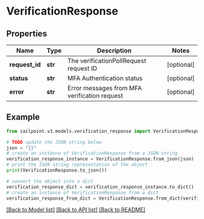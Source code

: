 # VerificationResponse


## Properties

Name | Type | Description | Notes
------------ | ------------- | ------------- | -------------
**request_id** | **str** | The verificationPollRequest request ID | [optional] 
**status** | **str** | MFA Authentication status | [optional] 
**error** | **str** | Error messages from MFA verification request | [optional] 

## Example

```python
from sailpoint.v3.models.verification_response import VerificationResponse

# TODO update the JSON string below
json = "{}"
# create an instance of VerificationResponse from a JSON string
verification_response_instance = VerificationResponse.from_json(json)
# print the JSON string representation of the object
print(VerificationResponse.to_json())

# convert the object into a dict
verification_response_dict = verification_response_instance.to_dict()
# create an instance of VerificationResponse from a dict
verification_response_from_dict = VerificationResponse.from_dict(verification_response_dict)
```
[[Back to Model list]](../README.md#documentation-for-models) [[Back to API list]](../README.md#documentation-for-api-endpoints) [[Back to README]](../README.md)


